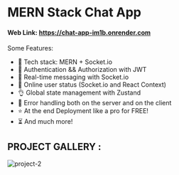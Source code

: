 # MERN Stack Chat App

#### Web Link: https://chat-app-im1b.onrender.com

Some Features:

-   🌟 Tech stack: MERN + Socket.io
-   🎃 Authentication && Authorization with JWT
-   👾 Real-time messaging with Socket.io
-   🚀 Online user status (Socket.io and React Context)
-   👌 Global state management with Zustand
-   🐞 Error handling both on the server and on the client
-   ⭐ At the end Deployment like a pro for FREE!
-   ⏳ And much more!

## PROJECT GALLERY :

![project-2](https://github.com/user-attachments/assets/3a04a427-52fc-4529-8b73-b9a683ad5954)
